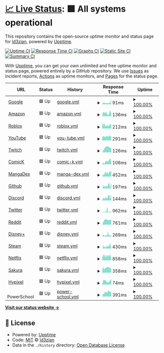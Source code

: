 # [📈 Live Status](https://demo.upptime.js.org): <!--live status--> **🟩 All systems operational**

This repository contains the open-source uptime monitor and status page for [ld3zian](https://demo.upptime.js.org), powered by [Upptime](https://github.com/upptime/upptime).

[![Uptime CI](https://github.com/ld3z/status-checker/workflows/Uptime%20CI/badge.svg)](https://github.com/ld3z/status-checker/actions?query=workflow%3A%22Uptime+CI%22)
[![Response Time CI](https://github.com/ld3z/status-checker/workflows/Response%20Time%20CI/badge.svg)](https://github.com/ld3z/status-checker/actions?query=workflow%3A%22Response+Time+CI%22)
[![Graphs CI](https://github.com/ld3z/status-checker/workflows/Graphs%20CI/badge.svg)](https://github.com/ld3z/status-checker/actions?query=workflow%3A%22Graphs+CI%22)
[![Static Site CI](https://github.com/ld3z/status-checker/workflows/Static%20Site%20CI/badge.svg)](https://github.com/ld3z/status-checker/actions?query=workflow%3A%22Static+Site+CI%22)
[![Summary CI](https://github.com/ld3z/status-checker/workflows/Summary%20CI/badge.svg)](https://github.com/ld3z/status-checker/actions?query=workflow%3A%22Summary+CI%22)

With [Upptime](https://upptime.js.org), you can get your own unlimited and free uptime monitor and status page, powered entirely by a GitHub repository. We use [Issues](https://github.com/ld3z/status-checker/issues) as incident reports, [Actions](https://github.com/ld3z/status-checker/actions) as uptime monitors, and [Pages](https://demo.upptime.js.org) for the status page.

<!--start: status pages-->
<!-- This summary is generated by Upptime (https://github.com/upptime/upptime) -->
<!-- Do not edit this manually, your changes will be overwritten -->
<!-- prettier-ignore -->
| URL | Status | History | Response Time | Uptime |
| --- | ------ | ------- | ------------- | ------ |
| <img alt="" src="https://icons.duckduckgo.com/ip3/www.google.com.ico" height="13"> [Google](https://www.google.com) | 🟩 Up | [google.yml](https://github.com/ld3z/status-checker/commits/HEAD/history/google.yml) | <details><summary><img alt="Response time graph" src="./graphs/google/response-time-week.png" height="20"> 91ms</summary><br><a href="https://ld3z.github.io/status-checker/history/google"><img alt="Response time 91" src="https://img.shields.io/endpoint?url=https%3A%2F%2Fraw.githubusercontent.com%2Fld3z%2Fstatus-checker%2FHEAD%2Fapi%2Fgoogle%2Fresponse-time.json"></a><br><a href="https://ld3z.github.io/status-checker/history/google"><img alt="24-hour response time 67" src="https://img.shields.io/endpoint?url=https%3A%2F%2Fraw.githubusercontent.com%2Fld3z%2Fstatus-checker%2FHEAD%2Fapi%2Fgoogle%2Fresponse-time-day.json"></a><br><a href="https://ld3z.github.io/status-checker/history/google"><img alt="7-day response time 91" src="https://img.shields.io/endpoint?url=https%3A%2F%2Fraw.githubusercontent.com%2Fld3z%2Fstatus-checker%2FHEAD%2Fapi%2Fgoogle%2Fresponse-time-week.json"></a><br><a href="https://ld3z.github.io/status-checker/history/google"><img alt="30-day response time 91" src="https://img.shields.io/endpoint?url=https%3A%2F%2Fraw.githubusercontent.com%2Fld3z%2Fstatus-checker%2FHEAD%2Fapi%2Fgoogle%2Fresponse-time-month.json"></a><br><a href="https://ld3z.github.io/status-checker/history/google"><img alt="1-year response time 91" src="https://img.shields.io/endpoint?url=https%3A%2F%2Fraw.githubusercontent.com%2Fld3z%2Fstatus-checker%2FHEAD%2Fapi%2Fgoogle%2Fresponse-time-year.json"></a></details> | <details><summary><a href="https://ld3z.github.io/status-checker/history/google">100.00%</a></summary><a href="https://ld3z.github.io/status-checker/history/google"><img alt="All-time uptime 100.00%" src="https://img.shields.io/endpoint?url=https%3A%2F%2Fraw.githubusercontent.com%2Fld3z%2Fstatus-checker%2FHEAD%2Fapi%2Fgoogle%2Fuptime.json"></a><br><a href="https://ld3z.github.io/status-checker/history/google"><img alt="24-hour uptime 100.00%" src="https://img.shields.io/endpoint?url=https%3A%2F%2Fraw.githubusercontent.com%2Fld3z%2Fstatus-checker%2FHEAD%2Fapi%2Fgoogle%2Fuptime-day.json"></a><br><a href="https://ld3z.github.io/status-checker/history/google"><img alt="7-day uptime 100.00%" src="https://img.shields.io/endpoint?url=https%3A%2F%2Fraw.githubusercontent.com%2Fld3z%2Fstatus-checker%2FHEAD%2Fapi%2Fgoogle%2Fuptime-week.json"></a><br><a href="https://ld3z.github.io/status-checker/history/google"><img alt="30-day uptime 100.00%" src="https://img.shields.io/endpoint?url=https%3A%2F%2Fraw.githubusercontent.com%2Fld3z%2Fstatus-checker%2FHEAD%2Fapi%2Fgoogle%2Fuptime-month.json"></a><br><a href="https://ld3z.github.io/status-checker/history/google"><img alt="1-year uptime 100.00%" src="https://img.shields.io/endpoint?url=https%3A%2F%2Fraw.githubusercontent.com%2Fld3z%2Fstatus-checker%2FHEAD%2Fapi%2Fgoogle%2Fuptime-year.json"></a></details>
| <img alt="" src="https://icons.duckduckgo.com/ip3/www.amazon.com.ico" height="13"> [Amazon](https://www.amazon.com) | 🟩 Up | [amazon.yml](https://github.com/ld3z/status-checker/commits/HEAD/history/amazon.yml) | <details><summary><img alt="Response time graph" src="./graphs/amazon/response-time-week.png" height="20"> 136ms</summary><br><a href="https://ld3z.github.io/status-checker/history/amazon"><img alt="Response time 136" src="https://img.shields.io/endpoint?url=https%3A%2F%2Fraw.githubusercontent.com%2Fld3z%2Fstatus-checker%2FHEAD%2Fapi%2Famazon%2Fresponse-time.json"></a><br><a href="https://ld3z.github.io/status-checker/history/amazon"><img alt="24-hour response time 147" src="https://img.shields.io/endpoint?url=https%3A%2F%2Fraw.githubusercontent.com%2Fld3z%2Fstatus-checker%2FHEAD%2Fapi%2Famazon%2Fresponse-time-day.json"></a><br><a href="https://ld3z.github.io/status-checker/history/amazon"><img alt="7-day response time 136" src="https://img.shields.io/endpoint?url=https%3A%2F%2Fraw.githubusercontent.com%2Fld3z%2Fstatus-checker%2FHEAD%2Fapi%2Famazon%2Fresponse-time-week.json"></a><br><a href="https://ld3z.github.io/status-checker/history/amazon"><img alt="30-day response time 136" src="https://img.shields.io/endpoint?url=https%3A%2F%2Fraw.githubusercontent.com%2Fld3z%2Fstatus-checker%2FHEAD%2Fapi%2Famazon%2Fresponse-time-month.json"></a><br><a href="https://ld3z.github.io/status-checker/history/amazon"><img alt="1-year response time 136" src="https://img.shields.io/endpoint?url=https%3A%2F%2Fraw.githubusercontent.com%2Fld3z%2Fstatus-checker%2FHEAD%2Fapi%2Famazon%2Fresponse-time-year.json"></a></details> | <details><summary><a href="https://ld3z.github.io/status-checker/history/amazon">100.00%</a></summary><a href="https://ld3z.github.io/status-checker/history/amazon"><img alt="All-time uptime 100.00%" src="https://img.shields.io/endpoint?url=https%3A%2F%2Fraw.githubusercontent.com%2Fld3z%2Fstatus-checker%2FHEAD%2Fapi%2Famazon%2Fuptime.json"></a><br><a href="https://ld3z.github.io/status-checker/history/amazon"><img alt="24-hour uptime 100.00%" src="https://img.shields.io/endpoint?url=https%3A%2F%2Fraw.githubusercontent.com%2Fld3z%2Fstatus-checker%2FHEAD%2Fapi%2Famazon%2Fuptime-day.json"></a><br><a href="https://ld3z.github.io/status-checker/history/amazon"><img alt="7-day uptime 100.00%" src="https://img.shields.io/endpoint?url=https%3A%2F%2Fraw.githubusercontent.com%2Fld3z%2Fstatus-checker%2FHEAD%2Fapi%2Famazon%2Fuptime-week.json"></a><br><a href="https://ld3z.github.io/status-checker/history/amazon"><img alt="30-day uptime 100.00%" src="https://img.shields.io/endpoint?url=https%3A%2F%2Fraw.githubusercontent.com%2Fld3z%2Fstatus-checker%2FHEAD%2Fapi%2Famazon%2Fuptime-month.json"></a><br><a href="https://ld3z.github.io/status-checker/history/amazon"><img alt="1-year uptime 100.00%" src="https://img.shields.io/endpoint?url=https%3A%2F%2Fraw.githubusercontent.com%2Fld3z%2Fstatus-checker%2FHEAD%2Fapi%2Famazon%2Fuptime-year.json"></a></details>
| <img alt="" src="https://icons.duckduckgo.com/ip3/www.roblox.com.ico" height="13"> [Roblox](https://www.roblox.com) | 🟩 Up | [roblox.yml](https://github.com/ld3z/status-checker/commits/HEAD/history/roblox.yml) | <details><summary><img alt="Response time graph" src="./graphs/roblox/response-time-week.png" height="20"> 212ms</summary><br><a href="https://ld3z.github.io/status-checker/history/roblox"><img alt="Response time 212" src="https://img.shields.io/endpoint?url=https%3A%2F%2Fraw.githubusercontent.com%2Fld3z%2Fstatus-checker%2FHEAD%2Fapi%2Froblox%2Fresponse-time.json"></a><br><a href="https://ld3z.github.io/status-checker/history/roblox"><img alt="24-hour response time 142" src="https://img.shields.io/endpoint?url=https%3A%2F%2Fraw.githubusercontent.com%2Fld3z%2Fstatus-checker%2FHEAD%2Fapi%2Froblox%2Fresponse-time-day.json"></a><br><a href="https://ld3z.github.io/status-checker/history/roblox"><img alt="7-day response time 212" src="https://img.shields.io/endpoint?url=https%3A%2F%2Fraw.githubusercontent.com%2Fld3z%2Fstatus-checker%2FHEAD%2Fapi%2Froblox%2Fresponse-time-week.json"></a><br><a href="https://ld3z.github.io/status-checker/history/roblox"><img alt="30-day response time 212" src="https://img.shields.io/endpoint?url=https%3A%2F%2Fraw.githubusercontent.com%2Fld3z%2Fstatus-checker%2FHEAD%2Fapi%2Froblox%2Fresponse-time-month.json"></a><br><a href="https://ld3z.github.io/status-checker/history/roblox"><img alt="1-year response time 212" src="https://img.shields.io/endpoint?url=https%3A%2F%2Fraw.githubusercontent.com%2Fld3z%2Fstatus-checker%2FHEAD%2Fapi%2Froblox%2Fresponse-time-year.json"></a></details> | <details><summary><a href="https://ld3z.github.io/status-checker/history/roblox">100.00%</a></summary><a href="https://ld3z.github.io/status-checker/history/roblox"><img alt="All-time uptime 100.00%" src="https://img.shields.io/endpoint?url=https%3A%2F%2Fraw.githubusercontent.com%2Fld3z%2Fstatus-checker%2FHEAD%2Fapi%2Froblox%2Fuptime.json"></a><br><a href="https://ld3z.github.io/status-checker/history/roblox"><img alt="24-hour uptime 100.00%" src="https://img.shields.io/endpoint?url=https%3A%2F%2Fraw.githubusercontent.com%2Fld3z%2Fstatus-checker%2FHEAD%2Fapi%2Froblox%2Fuptime-day.json"></a><br><a href="https://ld3z.github.io/status-checker/history/roblox"><img alt="7-day uptime 100.00%" src="https://img.shields.io/endpoint?url=https%3A%2F%2Fraw.githubusercontent.com%2Fld3z%2Fstatus-checker%2FHEAD%2Fapi%2Froblox%2Fuptime-week.json"></a><br><a href="https://ld3z.github.io/status-checker/history/roblox"><img alt="30-day uptime 100.00%" src="https://img.shields.io/endpoint?url=https%3A%2F%2Fraw.githubusercontent.com%2Fld3z%2Fstatus-checker%2FHEAD%2Fapi%2Froblox%2Fuptime-month.json"></a><br><a href="https://ld3z.github.io/status-checker/history/roblox"><img alt="1-year uptime 100.00%" src="https://img.shields.io/endpoint?url=https%3A%2F%2Fraw.githubusercontent.com%2Fld3z%2Fstatus-checker%2FHEAD%2Fapi%2Froblox%2Fuptime-year.json"></a></details>
| <img alt="" src="https://icons.duckduckgo.com/ip3/www.youtube.com.ico" height="13"> [YouTube](https://www.youtube.com) | 🟩 Up | [you-tube.yml](https://github.com/ld3z/status-checker/commits/HEAD/history/you-tube.yml) | <details><summary><img alt="Response time graph" src="./graphs/you-tube/response-time-week.png" height="20"> 291ms</summary><br><a href="https://ld3z.github.io/status-checker/history/you-tube"><img alt="Response time 291" src="https://img.shields.io/endpoint?url=https%3A%2F%2Fraw.githubusercontent.com%2Fld3z%2Fstatus-checker%2FHEAD%2Fapi%2Fyou-tube%2Fresponse-time.json"></a><br><a href="https://ld3z.github.io/status-checker/history/you-tube"><img alt="24-hour response time 276" src="https://img.shields.io/endpoint?url=https%3A%2F%2Fraw.githubusercontent.com%2Fld3z%2Fstatus-checker%2FHEAD%2Fapi%2Fyou-tube%2Fresponse-time-day.json"></a><br><a href="https://ld3z.github.io/status-checker/history/you-tube"><img alt="7-day response time 291" src="https://img.shields.io/endpoint?url=https%3A%2F%2Fraw.githubusercontent.com%2Fld3z%2Fstatus-checker%2FHEAD%2Fapi%2Fyou-tube%2Fresponse-time-week.json"></a><br><a href="https://ld3z.github.io/status-checker/history/you-tube"><img alt="30-day response time 291" src="https://img.shields.io/endpoint?url=https%3A%2F%2Fraw.githubusercontent.com%2Fld3z%2Fstatus-checker%2FHEAD%2Fapi%2Fyou-tube%2Fresponse-time-month.json"></a><br><a href="https://ld3z.github.io/status-checker/history/you-tube"><img alt="1-year response time 291" src="https://img.shields.io/endpoint?url=https%3A%2F%2Fraw.githubusercontent.com%2Fld3z%2Fstatus-checker%2FHEAD%2Fapi%2Fyou-tube%2Fresponse-time-year.json"></a></details> | <details><summary><a href="https://ld3z.github.io/status-checker/history/you-tube">100.00%</a></summary><a href="https://ld3z.github.io/status-checker/history/you-tube"><img alt="All-time uptime 100.00%" src="https://img.shields.io/endpoint?url=https%3A%2F%2Fraw.githubusercontent.com%2Fld3z%2Fstatus-checker%2FHEAD%2Fapi%2Fyou-tube%2Fuptime.json"></a><br><a href="https://ld3z.github.io/status-checker/history/you-tube"><img alt="24-hour uptime 100.00%" src="https://img.shields.io/endpoint?url=https%3A%2F%2Fraw.githubusercontent.com%2Fld3z%2Fstatus-checker%2FHEAD%2Fapi%2Fyou-tube%2Fuptime-day.json"></a><br><a href="https://ld3z.github.io/status-checker/history/you-tube"><img alt="7-day uptime 100.00%" src="https://img.shields.io/endpoint?url=https%3A%2F%2Fraw.githubusercontent.com%2Fld3z%2Fstatus-checker%2FHEAD%2Fapi%2Fyou-tube%2Fuptime-week.json"></a><br><a href="https://ld3z.github.io/status-checker/history/you-tube"><img alt="30-day uptime 100.00%" src="https://img.shields.io/endpoint?url=https%3A%2F%2Fraw.githubusercontent.com%2Fld3z%2Fstatus-checker%2FHEAD%2Fapi%2Fyou-tube%2Fuptime-month.json"></a><br><a href="https://ld3z.github.io/status-checker/history/you-tube"><img alt="1-year uptime 100.00%" src="https://img.shields.io/endpoint?url=https%3A%2F%2Fraw.githubusercontent.com%2Fld3z%2Fstatus-checker%2FHEAD%2Fapi%2Fyou-tube%2Fuptime-year.json"></a></details>
| <img alt="" src="https://icons.duckduckgo.com/ip3/www.twitch.tv.ico" height="13"> [Twitch](https://www.twitch.tv) | 🟩 Up | [twitch.yml](https://github.com/ld3z/status-checker/commits/HEAD/history/twitch.yml) | <details><summary><img alt="Response time graph" src="./graphs/twitch/response-time-week.png" height="20"> 126ms</summary><br><a href="https://ld3z.github.io/status-checker/history/twitch"><img alt="Response time 126" src="https://img.shields.io/endpoint?url=https%3A%2F%2Fraw.githubusercontent.com%2Fld3z%2Fstatus-checker%2FHEAD%2Fapi%2Ftwitch%2Fresponse-time.json"></a><br><a href="https://ld3z.github.io/status-checker/history/twitch"><img alt="24-hour response time 105" src="https://img.shields.io/endpoint?url=https%3A%2F%2Fraw.githubusercontent.com%2Fld3z%2Fstatus-checker%2FHEAD%2Fapi%2Ftwitch%2Fresponse-time-day.json"></a><br><a href="https://ld3z.github.io/status-checker/history/twitch"><img alt="7-day response time 126" src="https://img.shields.io/endpoint?url=https%3A%2F%2Fraw.githubusercontent.com%2Fld3z%2Fstatus-checker%2FHEAD%2Fapi%2Ftwitch%2Fresponse-time-week.json"></a><br><a href="https://ld3z.github.io/status-checker/history/twitch"><img alt="30-day response time 126" src="https://img.shields.io/endpoint?url=https%3A%2F%2Fraw.githubusercontent.com%2Fld3z%2Fstatus-checker%2FHEAD%2Fapi%2Ftwitch%2Fresponse-time-month.json"></a><br><a href="https://ld3z.github.io/status-checker/history/twitch"><img alt="1-year response time 126" src="https://img.shields.io/endpoint?url=https%3A%2F%2Fraw.githubusercontent.com%2Fld3z%2Fstatus-checker%2FHEAD%2Fapi%2Ftwitch%2Fresponse-time-year.json"></a></details> | <details><summary><a href="https://ld3z.github.io/status-checker/history/twitch">100.00%</a></summary><a href="https://ld3z.github.io/status-checker/history/twitch"><img alt="All-time uptime 100.00%" src="https://img.shields.io/endpoint?url=https%3A%2F%2Fraw.githubusercontent.com%2Fld3z%2Fstatus-checker%2FHEAD%2Fapi%2Ftwitch%2Fuptime.json"></a><br><a href="https://ld3z.github.io/status-checker/history/twitch"><img alt="24-hour uptime 100.00%" src="https://img.shields.io/endpoint?url=https%3A%2F%2Fraw.githubusercontent.com%2Fld3z%2Fstatus-checker%2FHEAD%2Fapi%2Ftwitch%2Fuptime-day.json"></a><br><a href="https://ld3z.github.io/status-checker/history/twitch"><img alt="7-day uptime 100.00%" src="https://img.shields.io/endpoint?url=https%3A%2F%2Fraw.githubusercontent.com%2Fld3z%2Fstatus-checker%2FHEAD%2Fapi%2Ftwitch%2Fuptime-week.json"></a><br><a href="https://ld3z.github.io/status-checker/history/twitch"><img alt="30-day uptime 100.00%" src="https://img.shields.io/endpoint?url=https%3A%2F%2Fraw.githubusercontent.com%2Fld3z%2Fstatus-checker%2FHEAD%2Fapi%2Ftwitch%2Fuptime-month.json"></a><br><a href="https://ld3z.github.io/status-checker/history/twitch"><img alt="1-year uptime 100.00%" src="https://img.shields.io/endpoint?url=https%3A%2F%2Fraw.githubusercontent.com%2Fld3z%2Fstatus-checker%2FHEAD%2Fapi%2Ftwitch%2Fuptime-year.json"></a></details>
| <img alt="" src="https://icons.duckduckgo.com/ip3/comick.fun.ico" height="13"> [ComicK](https://comick.fun) | 🟩 Up | [comic-k.yml](https://github.com/ld3z/status-checker/commits/HEAD/history/comic-k.yml) | <details><summary><img alt="Response time graph" src="./graphs/comic-k/response-time-week.png" height="20"> 106ms</summary><br><a href="https://ld3z.github.io/status-checker/history/comic-k"><img alt="Response time 106" src="https://img.shields.io/endpoint?url=https%3A%2F%2Fraw.githubusercontent.com%2Fld3z%2Fstatus-checker%2FHEAD%2Fapi%2Fcomic-k%2Fresponse-time.json"></a><br><a href="https://ld3z.github.io/status-checker/history/comic-k"><img alt="24-hour response time 63" src="https://img.shields.io/endpoint?url=https%3A%2F%2Fraw.githubusercontent.com%2Fld3z%2Fstatus-checker%2FHEAD%2Fapi%2Fcomic-k%2Fresponse-time-day.json"></a><br><a href="https://ld3z.github.io/status-checker/history/comic-k"><img alt="7-day response time 106" src="https://img.shields.io/endpoint?url=https%3A%2F%2Fraw.githubusercontent.com%2Fld3z%2Fstatus-checker%2FHEAD%2Fapi%2Fcomic-k%2Fresponse-time-week.json"></a><br><a href="https://ld3z.github.io/status-checker/history/comic-k"><img alt="30-day response time 106" src="https://img.shields.io/endpoint?url=https%3A%2F%2Fraw.githubusercontent.com%2Fld3z%2Fstatus-checker%2FHEAD%2Fapi%2Fcomic-k%2Fresponse-time-month.json"></a><br><a href="https://ld3z.github.io/status-checker/history/comic-k"><img alt="1-year response time 106" src="https://img.shields.io/endpoint?url=https%3A%2F%2Fraw.githubusercontent.com%2Fld3z%2Fstatus-checker%2FHEAD%2Fapi%2Fcomic-k%2Fresponse-time-year.json"></a></details> | <details><summary><a href="https://ld3z.github.io/status-checker/history/comic-k">100.00%</a></summary><a href="https://ld3z.github.io/status-checker/history/comic-k"><img alt="All-time uptime 100.00%" src="https://img.shields.io/endpoint?url=https%3A%2F%2Fraw.githubusercontent.com%2Fld3z%2Fstatus-checker%2FHEAD%2Fapi%2Fcomic-k%2Fuptime.json"></a><br><a href="https://ld3z.github.io/status-checker/history/comic-k"><img alt="24-hour uptime 100.00%" src="https://img.shields.io/endpoint?url=https%3A%2F%2Fraw.githubusercontent.com%2Fld3z%2Fstatus-checker%2FHEAD%2Fapi%2Fcomic-k%2Fuptime-day.json"></a><br><a href="https://ld3z.github.io/status-checker/history/comic-k"><img alt="7-day uptime 100.00%" src="https://img.shields.io/endpoint?url=https%3A%2F%2Fraw.githubusercontent.com%2Fld3z%2Fstatus-checker%2FHEAD%2Fapi%2Fcomic-k%2Fuptime-week.json"></a><br><a href="https://ld3z.github.io/status-checker/history/comic-k"><img alt="30-day uptime 100.00%" src="https://img.shields.io/endpoint?url=https%3A%2F%2Fraw.githubusercontent.com%2Fld3z%2Fstatus-checker%2FHEAD%2Fapi%2Fcomic-k%2Fuptime-month.json"></a><br><a href="https://ld3z.github.io/status-checker/history/comic-k"><img alt="1-year uptime 100.00%" src="https://img.shields.io/endpoint?url=https%3A%2F%2Fraw.githubusercontent.com%2Fld3z%2Fstatus-checker%2FHEAD%2Fapi%2Fcomic-k%2Fuptime-year.json"></a></details>
| <img alt="" src="https://icons.duckduckgo.com/ip3/www.mangadex.org.ico" height="13"> [MangaDex](https://www.mangadex.org) | 🟩 Up | [manga-dex.yml](https://github.com/ld3z/status-checker/commits/HEAD/history/manga-dex.yml) | <details><summary><img alt="Response time graph" src="./graphs/manga-dex/response-time-week.png" height="20"> 452ms</summary><br><a href="https://ld3z.github.io/status-checker/history/manga-dex"><img alt="Response time 452" src="https://img.shields.io/endpoint?url=https%3A%2F%2Fraw.githubusercontent.com%2Fld3z%2Fstatus-checker%2FHEAD%2Fapi%2Fmanga-dex%2Fresponse-time.json"></a><br><a href="https://ld3z.github.io/status-checker/history/manga-dex"><img alt="24-hour response time 468" src="https://img.shields.io/endpoint?url=https%3A%2F%2Fraw.githubusercontent.com%2Fld3z%2Fstatus-checker%2FHEAD%2Fapi%2Fmanga-dex%2Fresponse-time-day.json"></a><br><a href="https://ld3z.github.io/status-checker/history/manga-dex"><img alt="7-day response time 452" src="https://img.shields.io/endpoint?url=https%3A%2F%2Fraw.githubusercontent.com%2Fld3z%2Fstatus-checker%2FHEAD%2Fapi%2Fmanga-dex%2Fresponse-time-week.json"></a><br><a href="https://ld3z.github.io/status-checker/history/manga-dex"><img alt="30-day response time 452" src="https://img.shields.io/endpoint?url=https%3A%2F%2Fraw.githubusercontent.com%2Fld3z%2Fstatus-checker%2FHEAD%2Fapi%2Fmanga-dex%2Fresponse-time-month.json"></a><br><a href="https://ld3z.github.io/status-checker/history/manga-dex"><img alt="1-year response time 452" src="https://img.shields.io/endpoint?url=https%3A%2F%2Fraw.githubusercontent.com%2Fld3z%2Fstatus-checker%2FHEAD%2Fapi%2Fmanga-dex%2Fresponse-time-year.json"></a></details> | <details><summary><a href="https://ld3z.github.io/status-checker/history/manga-dex">100.00%</a></summary><a href="https://ld3z.github.io/status-checker/history/manga-dex"><img alt="All-time uptime 100.00%" src="https://img.shields.io/endpoint?url=https%3A%2F%2Fraw.githubusercontent.com%2Fld3z%2Fstatus-checker%2FHEAD%2Fapi%2Fmanga-dex%2Fuptime.json"></a><br><a href="https://ld3z.github.io/status-checker/history/manga-dex"><img alt="24-hour uptime 100.00%" src="https://img.shields.io/endpoint?url=https%3A%2F%2Fraw.githubusercontent.com%2Fld3z%2Fstatus-checker%2FHEAD%2Fapi%2Fmanga-dex%2Fuptime-day.json"></a><br><a href="https://ld3z.github.io/status-checker/history/manga-dex"><img alt="7-day uptime 100.00%" src="https://img.shields.io/endpoint?url=https%3A%2F%2Fraw.githubusercontent.com%2Fld3z%2Fstatus-checker%2FHEAD%2Fapi%2Fmanga-dex%2Fuptime-week.json"></a><br><a href="https://ld3z.github.io/status-checker/history/manga-dex"><img alt="30-day uptime 100.00%" src="https://img.shields.io/endpoint?url=https%3A%2F%2Fraw.githubusercontent.com%2Fld3z%2Fstatus-checker%2FHEAD%2Fapi%2Fmanga-dex%2Fuptime-month.json"></a><br><a href="https://ld3z.github.io/status-checker/history/manga-dex"><img alt="1-year uptime 100.00%" src="https://img.shields.io/endpoint?url=https%3A%2F%2Fraw.githubusercontent.com%2Fld3z%2Fstatus-checker%2FHEAD%2Fapi%2Fmanga-dex%2Fuptime-year.json"></a></details>
| <img alt="" src="https://icons.duckduckgo.com/ip3/www.github.com.ico" height="13"> [Github](https://www.github.com) | 🟩 Up | [github.yml](https://github.com/ld3z/status-checker/commits/HEAD/history/github.yml) | <details><summary><img alt="Response time graph" src="./graphs/github/response-time-week.png" height="20"> 197ms</summary><br><a href="https://ld3z.github.io/status-checker/history/github"><img alt="Response time 197" src="https://img.shields.io/endpoint?url=https%3A%2F%2Fraw.githubusercontent.com%2Fld3z%2Fstatus-checker%2FHEAD%2Fapi%2Fgithub%2Fresponse-time.json"></a><br><a href="https://ld3z.github.io/status-checker/history/github"><img alt="24-hour response time 101" src="https://img.shields.io/endpoint?url=https%3A%2F%2Fraw.githubusercontent.com%2Fld3z%2Fstatus-checker%2FHEAD%2Fapi%2Fgithub%2Fresponse-time-day.json"></a><br><a href="https://ld3z.github.io/status-checker/history/github"><img alt="7-day response time 197" src="https://img.shields.io/endpoint?url=https%3A%2F%2Fraw.githubusercontent.com%2Fld3z%2Fstatus-checker%2FHEAD%2Fapi%2Fgithub%2Fresponse-time-week.json"></a><br><a href="https://ld3z.github.io/status-checker/history/github"><img alt="30-day response time 197" src="https://img.shields.io/endpoint?url=https%3A%2F%2Fraw.githubusercontent.com%2Fld3z%2Fstatus-checker%2FHEAD%2Fapi%2Fgithub%2Fresponse-time-month.json"></a><br><a href="https://ld3z.github.io/status-checker/history/github"><img alt="1-year response time 197" src="https://img.shields.io/endpoint?url=https%3A%2F%2Fraw.githubusercontent.com%2Fld3z%2Fstatus-checker%2FHEAD%2Fapi%2Fgithub%2Fresponse-time-year.json"></a></details> | <details><summary><a href="https://ld3z.github.io/status-checker/history/github">100.00%</a></summary><a href="https://ld3z.github.io/status-checker/history/github"><img alt="All-time uptime 100.00%" src="https://img.shields.io/endpoint?url=https%3A%2F%2Fraw.githubusercontent.com%2Fld3z%2Fstatus-checker%2FHEAD%2Fapi%2Fgithub%2Fuptime.json"></a><br><a href="https://ld3z.github.io/status-checker/history/github"><img alt="24-hour uptime 100.00%" src="https://img.shields.io/endpoint?url=https%3A%2F%2Fraw.githubusercontent.com%2Fld3z%2Fstatus-checker%2FHEAD%2Fapi%2Fgithub%2Fuptime-day.json"></a><br><a href="https://ld3z.github.io/status-checker/history/github"><img alt="7-day uptime 100.00%" src="https://img.shields.io/endpoint?url=https%3A%2F%2Fraw.githubusercontent.com%2Fld3z%2Fstatus-checker%2FHEAD%2Fapi%2Fgithub%2Fuptime-week.json"></a><br><a href="https://ld3z.github.io/status-checker/history/github"><img alt="30-day uptime 100.00%" src="https://img.shields.io/endpoint?url=https%3A%2F%2Fraw.githubusercontent.com%2Fld3z%2Fstatus-checker%2FHEAD%2Fapi%2Fgithub%2Fuptime-month.json"></a><br><a href="https://ld3z.github.io/status-checker/history/github"><img alt="1-year uptime 100.00%" src="https://img.shields.io/endpoint?url=https%3A%2F%2Fraw.githubusercontent.com%2Fld3z%2Fstatus-checker%2FHEAD%2Fapi%2Fgithub%2Fuptime-year.json"></a></details>
| <img alt="" src="https://icons.duckduckgo.com/ip3/www.discord.com.ico" height="13"> [Discord](https://www.discord.com) | 🟩 Up | [discord.yml](https://github.com/ld3z/status-checker/commits/HEAD/history/discord.yml) | <details><summary><img alt="Response time graph" src="./graphs/discord/response-time-week.png" height="20"> 144ms</summary><br><a href="https://ld3z.github.io/status-checker/history/discord"><img alt="Response time 144" src="https://img.shields.io/endpoint?url=https%3A%2F%2Fraw.githubusercontent.com%2Fld3z%2Fstatus-checker%2FHEAD%2Fapi%2Fdiscord%2Fresponse-time.json"></a><br><a href="https://ld3z.github.io/status-checker/history/discord"><img alt="24-hour response time 160" src="https://img.shields.io/endpoint?url=https%3A%2F%2Fraw.githubusercontent.com%2Fld3z%2Fstatus-checker%2FHEAD%2Fapi%2Fdiscord%2Fresponse-time-day.json"></a><br><a href="https://ld3z.github.io/status-checker/history/discord"><img alt="7-day response time 144" src="https://img.shields.io/endpoint?url=https%3A%2F%2Fraw.githubusercontent.com%2Fld3z%2Fstatus-checker%2FHEAD%2Fapi%2Fdiscord%2Fresponse-time-week.json"></a><br><a href="https://ld3z.github.io/status-checker/history/discord"><img alt="30-day response time 144" src="https://img.shields.io/endpoint?url=https%3A%2F%2Fraw.githubusercontent.com%2Fld3z%2Fstatus-checker%2FHEAD%2Fapi%2Fdiscord%2Fresponse-time-month.json"></a><br><a href="https://ld3z.github.io/status-checker/history/discord"><img alt="1-year response time 144" src="https://img.shields.io/endpoint?url=https%3A%2F%2Fraw.githubusercontent.com%2Fld3z%2Fstatus-checker%2FHEAD%2Fapi%2Fdiscord%2Fresponse-time-year.json"></a></details> | <details><summary><a href="https://ld3z.github.io/status-checker/history/discord">100.00%</a></summary><a href="https://ld3z.github.io/status-checker/history/discord"><img alt="All-time uptime 100.00%" src="https://img.shields.io/endpoint?url=https%3A%2F%2Fraw.githubusercontent.com%2Fld3z%2Fstatus-checker%2FHEAD%2Fapi%2Fdiscord%2Fuptime.json"></a><br><a href="https://ld3z.github.io/status-checker/history/discord"><img alt="24-hour uptime 100.00%" src="https://img.shields.io/endpoint?url=https%3A%2F%2Fraw.githubusercontent.com%2Fld3z%2Fstatus-checker%2FHEAD%2Fapi%2Fdiscord%2Fuptime-day.json"></a><br><a href="https://ld3z.github.io/status-checker/history/discord"><img alt="7-day uptime 100.00%" src="https://img.shields.io/endpoint?url=https%3A%2F%2Fraw.githubusercontent.com%2Fld3z%2Fstatus-checker%2FHEAD%2Fapi%2Fdiscord%2Fuptime-week.json"></a><br><a href="https://ld3z.github.io/status-checker/history/discord"><img alt="30-day uptime 100.00%" src="https://img.shields.io/endpoint?url=https%3A%2F%2Fraw.githubusercontent.com%2Fld3z%2Fstatus-checker%2FHEAD%2Fapi%2Fdiscord%2Fuptime-month.json"></a><br><a href="https://ld3z.github.io/status-checker/history/discord"><img alt="1-year uptime 100.00%" src="https://img.shields.io/endpoint?url=https%3A%2F%2Fraw.githubusercontent.com%2Fld3z%2Fstatus-checker%2FHEAD%2Fapi%2Fdiscord%2Fuptime-year.json"></a></details>
| <img alt="" src="https://icons.duckduckgo.com/ip3/www.twitter.com.ico" height="13"> [Twitter](https://www.twitter.com) | 🟩 Up | [twitter.yml](https://github.com/ld3z/status-checker/commits/HEAD/history/twitter.yml) | <details><summary><img alt="Response time graph" src="./graphs/twitter/response-time-week.png" height="20"> 962ms</summary><br><a href="https://ld3z.github.io/status-checker/history/twitter"><img alt="Response time 962" src="https://img.shields.io/endpoint?url=https%3A%2F%2Fraw.githubusercontent.com%2Fld3z%2Fstatus-checker%2FHEAD%2Fapi%2Ftwitter%2Fresponse-time.json"></a><br><a href="https://ld3z.github.io/status-checker/history/twitter"><img alt="24-hour response time 830" src="https://img.shields.io/endpoint?url=https%3A%2F%2Fraw.githubusercontent.com%2Fld3z%2Fstatus-checker%2FHEAD%2Fapi%2Ftwitter%2Fresponse-time-day.json"></a><br><a href="https://ld3z.github.io/status-checker/history/twitter"><img alt="7-day response time 962" src="https://img.shields.io/endpoint?url=https%3A%2F%2Fraw.githubusercontent.com%2Fld3z%2Fstatus-checker%2FHEAD%2Fapi%2Ftwitter%2Fresponse-time-week.json"></a><br><a href="https://ld3z.github.io/status-checker/history/twitter"><img alt="30-day response time 962" src="https://img.shields.io/endpoint?url=https%3A%2F%2Fraw.githubusercontent.com%2Fld3z%2Fstatus-checker%2FHEAD%2Fapi%2Ftwitter%2Fresponse-time-month.json"></a><br><a href="https://ld3z.github.io/status-checker/history/twitter"><img alt="1-year response time 962" src="https://img.shields.io/endpoint?url=https%3A%2F%2Fraw.githubusercontent.com%2Fld3z%2Fstatus-checker%2FHEAD%2Fapi%2Ftwitter%2Fresponse-time-year.json"></a></details> | <details><summary><a href="https://ld3z.github.io/status-checker/history/twitter">100.00%</a></summary><a href="https://ld3z.github.io/status-checker/history/twitter"><img alt="All-time uptime 100.00%" src="https://img.shields.io/endpoint?url=https%3A%2F%2Fraw.githubusercontent.com%2Fld3z%2Fstatus-checker%2FHEAD%2Fapi%2Ftwitter%2Fuptime.json"></a><br><a href="https://ld3z.github.io/status-checker/history/twitter"><img alt="24-hour uptime 100.00%" src="https://img.shields.io/endpoint?url=https%3A%2F%2Fraw.githubusercontent.com%2Fld3z%2Fstatus-checker%2FHEAD%2Fapi%2Ftwitter%2Fuptime-day.json"></a><br><a href="https://ld3z.github.io/status-checker/history/twitter"><img alt="7-day uptime 100.00%" src="https://img.shields.io/endpoint?url=https%3A%2F%2Fraw.githubusercontent.com%2Fld3z%2Fstatus-checker%2FHEAD%2Fapi%2Ftwitter%2Fuptime-week.json"></a><br><a href="https://ld3z.github.io/status-checker/history/twitter"><img alt="30-day uptime 100.00%" src="https://img.shields.io/endpoint?url=https%3A%2F%2Fraw.githubusercontent.com%2Fld3z%2Fstatus-checker%2FHEAD%2Fapi%2Ftwitter%2Fuptime-month.json"></a><br><a href="https://ld3z.github.io/status-checker/history/twitter"><img alt="1-year uptime 100.00%" src="https://img.shields.io/endpoint?url=https%3A%2F%2Fraw.githubusercontent.com%2Fld3z%2Fstatus-checker%2FHEAD%2Fapi%2Ftwitter%2Fuptime-year.json"></a></details>
| <img alt="" src="https://icons.duckduckgo.com/ip3/www.reddit.com.ico" height="13"> [Reddit](https://www.reddit.com) | 🟩 Up | [reddit.yml](https://github.com/ld3z/status-checker/commits/HEAD/history/reddit.yml) | <details><summary><img alt="Response time graph" src="./graphs/reddit/response-time-week.png" height="20"> 761ms</summary><br><a href="https://ld3z.github.io/status-checker/history/reddit"><img alt="Response time 761" src="https://img.shields.io/endpoint?url=https%3A%2F%2Fraw.githubusercontent.com%2Fld3z%2Fstatus-checker%2FHEAD%2Fapi%2Freddit%2Fresponse-time.json"></a><br><a href="https://ld3z.github.io/status-checker/history/reddit"><img alt="24-hour response time 488" src="https://img.shields.io/endpoint?url=https%3A%2F%2Fraw.githubusercontent.com%2Fld3z%2Fstatus-checker%2FHEAD%2Fapi%2Freddit%2Fresponse-time-day.json"></a><br><a href="https://ld3z.github.io/status-checker/history/reddit"><img alt="7-day response time 761" src="https://img.shields.io/endpoint?url=https%3A%2F%2Fraw.githubusercontent.com%2Fld3z%2Fstatus-checker%2FHEAD%2Fapi%2Freddit%2Fresponse-time-week.json"></a><br><a href="https://ld3z.github.io/status-checker/history/reddit"><img alt="30-day response time 761" src="https://img.shields.io/endpoint?url=https%3A%2F%2Fraw.githubusercontent.com%2Fld3z%2Fstatus-checker%2FHEAD%2Fapi%2Freddit%2Fresponse-time-month.json"></a><br><a href="https://ld3z.github.io/status-checker/history/reddit"><img alt="1-year response time 761" src="https://img.shields.io/endpoint?url=https%3A%2F%2Fraw.githubusercontent.com%2Fld3z%2Fstatus-checker%2FHEAD%2Fapi%2Freddit%2Fresponse-time-year.json"></a></details> | <details><summary><a href="https://ld3z.github.io/status-checker/history/reddit">100.00%</a></summary><a href="https://ld3z.github.io/status-checker/history/reddit"><img alt="All-time uptime 100.00%" src="https://img.shields.io/endpoint?url=https%3A%2F%2Fraw.githubusercontent.com%2Fld3z%2Fstatus-checker%2FHEAD%2Fapi%2Freddit%2Fuptime.json"></a><br><a href="https://ld3z.github.io/status-checker/history/reddit"><img alt="24-hour uptime 100.00%" src="https://img.shields.io/endpoint?url=https%3A%2F%2Fraw.githubusercontent.com%2Fld3z%2Fstatus-checker%2FHEAD%2Fapi%2Freddit%2Fuptime-day.json"></a><br><a href="https://ld3z.github.io/status-checker/history/reddit"><img alt="7-day uptime 100.00%" src="https://img.shields.io/endpoint?url=https%3A%2F%2Fraw.githubusercontent.com%2Fld3z%2Fstatus-checker%2FHEAD%2Fapi%2Freddit%2Fuptime-week.json"></a><br><a href="https://ld3z.github.io/status-checker/history/reddit"><img alt="30-day uptime 100.00%" src="https://img.shields.io/endpoint?url=https%3A%2F%2Fraw.githubusercontent.com%2Fld3z%2Fstatus-checker%2FHEAD%2Fapi%2Freddit%2Fuptime-month.json"></a><br><a href="https://ld3z.github.io/status-checker/history/reddit"><img alt="1-year uptime 100.00%" src="https://img.shields.io/endpoint?url=https%3A%2F%2Fraw.githubusercontent.com%2Fld3z%2Fstatus-checker%2FHEAD%2Fapi%2Freddit%2Fuptime-year.json"></a></details>
| <img alt="" src="https://icons.duckduckgo.com/ip3/www.disneyplus.com.ico" height="13"> [Disney+](https://www.disneyplus.com) | 🟩 Up | [disney.yml](https://github.com/ld3z/status-checker/commits/HEAD/history/disney.yml) | <details><summary><img alt="Response time graph" src="./graphs/disney/response-time-week.png" height="20"> 269ms</summary><br><a href="https://ld3z.github.io/status-checker/history/disney"><img alt="Response time 269" src="https://img.shields.io/endpoint?url=https%3A%2F%2Fraw.githubusercontent.com%2Fld3z%2Fstatus-checker%2FHEAD%2Fapi%2Fdisney%2Fresponse-time.json"></a><br><a href="https://ld3z.github.io/status-checker/history/disney"><img alt="24-hour response time 231" src="https://img.shields.io/endpoint?url=https%3A%2F%2Fraw.githubusercontent.com%2Fld3z%2Fstatus-checker%2FHEAD%2Fapi%2Fdisney%2Fresponse-time-day.json"></a><br><a href="https://ld3z.github.io/status-checker/history/disney"><img alt="7-day response time 269" src="https://img.shields.io/endpoint?url=https%3A%2F%2Fraw.githubusercontent.com%2Fld3z%2Fstatus-checker%2FHEAD%2Fapi%2Fdisney%2Fresponse-time-week.json"></a><br><a href="https://ld3z.github.io/status-checker/history/disney"><img alt="30-day response time 269" src="https://img.shields.io/endpoint?url=https%3A%2F%2Fraw.githubusercontent.com%2Fld3z%2Fstatus-checker%2FHEAD%2Fapi%2Fdisney%2Fresponse-time-month.json"></a><br><a href="https://ld3z.github.io/status-checker/history/disney"><img alt="1-year response time 269" src="https://img.shields.io/endpoint?url=https%3A%2F%2Fraw.githubusercontent.com%2Fld3z%2Fstatus-checker%2FHEAD%2Fapi%2Fdisney%2Fresponse-time-year.json"></a></details> | <details><summary><a href="https://ld3z.github.io/status-checker/history/disney">100.00%</a></summary><a href="https://ld3z.github.io/status-checker/history/disney"><img alt="All-time uptime 100.00%" src="https://img.shields.io/endpoint?url=https%3A%2F%2Fraw.githubusercontent.com%2Fld3z%2Fstatus-checker%2FHEAD%2Fapi%2Fdisney%2Fuptime.json"></a><br><a href="https://ld3z.github.io/status-checker/history/disney"><img alt="24-hour uptime 100.00%" src="https://img.shields.io/endpoint?url=https%3A%2F%2Fraw.githubusercontent.com%2Fld3z%2Fstatus-checker%2FHEAD%2Fapi%2Fdisney%2Fuptime-day.json"></a><br><a href="https://ld3z.github.io/status-checker/history/disney"><img alt="7-day uptime 100.00%" src="https://img.shields.io/endpoint?url=https%3A%2F%2Fraw.githubusercontent.com%2Fld3z%2Fstatus-checker%2FHEAD%2Fapi%2Fdisney%2Fuptime-week.json"></a><br><a href="https://ld3z.github.io/status-checker/history/disney"><img alt="30-day uptime 100.00%" src="https://img.shields.io/endpoint?url=https%3A%2F%2Fraw.githubusercontent.com%2Fld3z%2Fstatus-checker%2FHEAD%2Fapi%2Fdisney%2Fuptime-month.json"></a><br><a href="https://ld3z.github.io/status-checker/history/disney"><img alt="1-year uptime 100.00%" src="https://img.shields.io/endpoint?url=https%3A%2F%2Fraw.githubusercontent.com%2Fld3z%2Fstatus-checker%2FHEAD%2Fapi%2Fdisney%2Fuptime-year.json"></a></details>
| <img alt="" src="https://icons.duckduckgo.com/ip3/store.steampowered.com.ico" height="13"> [Steam](https://store.steampowered.com) | 🟩 Up | [steam.yml](https://github.com/ld3z/status-checker/commits/HEAD/history/steam.yml) | <details><summary><img alt="Response time graph" src="./graphs/steam/response-time-week.png" height="20"> 430ms</summary><br><a href="https://ld3z.github.io/status-checker/history/steam"><img alt="Response time 430" src="https://img.shields.io/endpoint?url=https%3A%2F%2Fraw.githubusercontent.com%2Fld3z%2Fstatus-checker%2FHEAD%2Fapi%2Fsteam%2Fresponse-time.json"></a><br><a href="https://ld3z.github.io/status-checker/history/steam"><img alt="24-hour response time 488" src="https://img.shields.io/endpoint?url=https%3A%2F%2Fraw.githubusercontent.com%2Fld3z%2Fstatus-checker%2FHEAD%2Fapi%2Fsteam%2Fresponse-time-day.json"></a><br><a href="https://ld3z.github.io/status-checker/history/steam"><img alt="7-day response time 430" src="https://img.shields.io/endpoint?url=https%3A%2F%2Fraw.githubusercontent.com%2Fld3z%2Fstatus-checker%2FHEAD%2Fapi%2Fsteam%2Fresponse-time-week.json"></a><br><a href="https://ld3z.github.io/status-checker/history/steam"><img alt="30-day response time 430" src="https://img.shields.io/endpoint?url=https%3A%2F%2Fraw.githubusercontent.com%2Fld3z%2Fstatus-checker%2FHEAD%2Fapi%2Fsteam%2Fresponse-time-month.json"></a><br><a href="https://ld3z.github.io/status-checker/history/steam"><img alt="1-year response time 430" src="https://img.shields.io/endpoint?url=https%3A%2F%2Fraw.githubusercontent.com%2Fld3z%2Fstatus-checker%2FHEAD%2Fapi%2Fsteam%2Fresponse-time-year.json"></a></details> | <details><summary><a href="https://ld3z.github.io/status-checker/history/steam">100.00%</a></summary><a href="https://ld3z.github.io/status-checker/history/steam"><img alt="All-time uptime 100.00%" src="https://img.shields.io/endpoint?url=https%3A%2F%2Fraw.githubusercontent.com%2Fld3z%2Fstatus-checker%2FHEAD%2Fapi%2Fsteam%2Fuptime.json"></a><br><a href="https://ld3z.github.io/status-checker/history/steam"><img alt="24-hour uptime 100.00%" src="https://img.shields.io/endpoint?url=https%3A%2F%2Fraw.githubusercontent.com%2Fld3z%2Fstatus-checker%2FHEAD%2Fapi%2Fsteam%2Fuptime-day.json"></a><br><a href="https://ld3z.github.io/status-checker/history/steam"><img alt="7-day uptime 100.00%" src="https://img.shields.io/endpoint?url=https%3A%2F%2Fraw.githubusercontent.com%2Fld3z%2Fstatus-checker%2FHEAD%2Fapi%2Fsteam%2Fuptime-week.json"></a><br><a href="https://ld3z.github.io/status-checker/history/steam"><img alt="30-day uptime 100.00%" src="https://img.shields.io/endpoint?url=https%3A%2F%2Fraw.githubusercontent.com%2Fld3z%2Fstatus-checker%2FHEAD%2Fapi%2Fsteam%2Fuptime-month.json"></a><br><a href="https://ld3z.github.io/status-checker/history/steam"><img alt="1-year uptime 100.00%" src="https://img.shields.io/endpoint?url=https%3A%2F%2Fraw.githubusercontent.com%2Fld3z%2Fstatus-checker%2FHEAD%2Fapi%2Fsteam%2Fuptime-year.json"></a></details>
| <img alt="" src="https://icons.duckduckgo.com/ip3/www.netflix.com.ico" height="13"> [Netflix](https://www.netflix.com) | 🟩 Up | [netflix.yml](https://github.com/ld3z/status-checker/commits/HEAD/history/netflix.yml) | <details><summary><img alt="Response time graph" src="./graphs/netflix/response-time-week.png" height="20"> 858ms</summary><br><a href="https://ld3z.github.io/status-checker/history/netflix"><img alt="Response time 858" src="https://img.shields.io/endpoint?url=https%3A%2F%2Fraw.githubusercontent.com%2Fld3z%2Fstatus-checker%2FHEAD%2Fapi%2Fnetflix%2Fresponse-time.json"></a><br><a href="https://ld3z.github.io/status-checker/history/netflix"><img alt="24-hour response time 982" src="https://img.shields.io/endpoint?url=https%3A%2F%2Fraw.githubusercontent.com%2Fld3z%2Fstatus-checker%2FHEAD%2Fapi%2Fnetflix%2Fresponse-time-day.json"></a><br><a href="https://ld3z.github.io/status-checker/history/netflix"><img alt="7-day response time 858" src="https://img.shields.io/endpoint?url=https%3A%2F%2Fraw.githubusercontent.com%2Fld3z%2Fstatus-checker%2FHEAD%2Fapi%2Fnetflix%2Fresponse-time-week.json"></a><br><a href="https://ld3z.github.io/status-checker/history/netflix"><img alt="30-day response time 858" src="https://img.shields.io/endpoint?url=https%3A%2F%2Fraw.githubusercontent.com%2Fld3z%2Fstatus-checker%2FHEAD%2Fapi%2Fnetflix%2Fresponse-time-month.json"></a><br><a href="https://ld3z.github.io/status-checker/history/netflix"><img alt="1-year response time 858" src="https://img.shields.io/endpoint?url=https%3A%2F%2Fraw.githubusercontent.com%2Fld3z%2Fstatus-checker%2FHEAD%2Fapi%2Fnetflix%2Fresponse-time-year.json"></a></details> | <details><summary><a href="https://ld3z.github.io/status-checker/history/netflix">100.00%</a></summary><a href="https://ld3z.github.io/status-checker/history/netflix"><img alt="All-time uptime 100.00%" src="https://img.shields.io/endpoint?url=https%3A%2F%2Fraw.githubusercontent.com%2Fld3z%2Fstatus-checker%2FHEAD%2Fapi%2Fnetflix%2Fuptime.json"></a><br><a href="https://ld3z.github.io/status-checker/history/netflix"><img alt="24-hour uptime 100.00%" src="https://img.shields.io/endpoint?url=https%3A%2F%2Fraw.githubusercontent.com%2Fld3z%2Fstatus-checker%2FHEAD%2Fapi%2Fnetflix%2Fuptime-day.json"></a><br><a href="https://ld3z.github.io/status-checker/history/netflix"><img alt="7-day uptime 100.00%" src="https://img.shields.io/endpoint?url=https%3A%2F%2Fraw.githubusercontent.com%2Fld3z%2Fstatus-checker%2FHEAD%2Fapi%2Fnetflix%2Fuptime-week.json"></a><br><a href="https://ld3z.github.io/status-checker/history/netflix"><img alt="30-day uptime 100.00%" src="https://img.shields.io/endpoint?url=https%3A%2F%2Fraw.githubusercontent.com%2Fld3z%2Fstatus-checker%2FHEAD%2Fapi%2Fnetflix%2Fuptime-month.json"></a><br><a href="https://ld3z.github.io/status-checker/history/netflix"><img alt="1-year uptime 100.00%" src="https://img.shields.io/endpoint?url=https%3A%2F%2Fraw.githubusercontent.com%2Fld3z%2Fstatus-checker%2FHEAD%2Fapi%2Fnetflix%2Fuptime-year.json"></a></details>
| <img alt="" src="https://media.discordapp.net/attachments/480142233761480704/1000902494286786571/sakuralogo_textonly.png?width=676&height=676" height="13"> [Sakura](https://cdezselfhosted.pw) | 🟩 Up | [sakura.yml](https://github.com/ld3z/status-checker/commits/HEAD/history/sakura.yml) | <details><summary><img alt="Response time graph" src="./graphs/sakura/response-time-week.png" height="20"> 358ms</summary><br><a href="https://ld3z.github.io/status-checker/history/sakura"><img alt="Response time 358" src="https://img.shields.io/endpoint?url=https%3A%2F%2Fraw.githubusercontent.com%2Fld3z%2Fstatus-checker%2FHEAD%2Fapi%2Fsakura%2Fresponse-time.json"></a><br><a href="https://ld3z.github.io/status-checker/history/sakura"><img alt="24-hour response time 586" src="https://img.shields.io/endpoint?url=https%3A%2F%2Fraw.githubusercontent.com%2Fld3z%2Fstatus-checker%2FHEAD%2Fapi%2Fsakura%2Fresponse-time-day.json"></a><br><a href="https://ld3z.github.io/status-checker/history/sakura"><img alt="7-day response time 358" src="https://img.shields.io/endpoint?url=https%3A%2F%2Fraw.githubusercontent.com%2Fld3z%2Fstatus-checker%2FHEAD%2Fapi%2Fsakura%2Fresponse-time-week.json"></a><br><a href="https://ld3z.github.io/status-checker/history/sakura"><img alt="30-day response time 358" src="https://img.shields.io/endpoint?url=https%3A%2F%2Fraw.githubusercontent.com%2Fld3z%2Fstatus-checker%2FHEAD%2Fapi%2Fsakura%2Fresponse-time-month.json"></a><br><a href="https://ld3z.github.io/status-checker/history/sakura"><img alt="1-year response time 358" src="https://img.shields.io/endpoint?url=https%3A%2F%2Fraw.githubusercontent.com%2Fld3z%2Fstatus-checker%2FHEAD%2Fapi%2Fsakura%2Fresponse-time-year.json"></a></details> | <details><summary><a href="https://ld3z.github.io/status-checker/history/sakura">100.00%</a></summary><a href="https://ld3z.github.io/status-checker/history/sakura"><img alt="All-time uptime 100.00%" src="https://img.shields.io/endpoint?url=https%3A%2F%2Fraw.githubusercontent.com%2Fld3z%2Fstatus-checker%2FHEAD%2Fapi%2Fsakura%2Fuptime.json"></a><br><a href="https://ld3z.github.io/status-checker/history/sakura"><img alt="24-hour uptime 100.00%" src="https://img.shields.io/endpoint?url=https%3A%2F%2Fraw.githubusercontent.com%2Fld3z%2Fstatus-checker%2FHEAD%2Fapi%2Fsakura%2Fuptime-day.json"></a><br><a href="https://ld3z.github.io/status-checker/history/sakura"><img alt="7-day uptime 100.00%" src="https://img.shields.io/endpoint?url=https%3A%2F%2Fraw.githubusercontent.com%2Fld3z%2Fstatus-checker%2FHEAD%2Fapi%2Fsakura%2Fuptime-week.json"></a><br><a href="https://ld3z.github.io/status-checker/history/sakura"><img alt="30-day uptime 100.00%" src="https://img.shields.io/endpoint?url=https%3A%2F%2Fraw.githubusercontent.com%2Fld3z%2Fstatus-checker%2FHEAD%2Fapi%2Fsakura%2Fuptime-month.json"></a><br><a href="https://ld3z.github.io/status-checker/history/sakura"><img alt="1-year uptime 100.00%" src="https://img.shields.io/endpoint?url=https%3A%2F%2Fraw.githubusercontent.com%2Fld3z%2Fstatus-checker%2FHEAD%2Fapi%2Fsakura%2Fuptime-year.json"></a></details>
| <img alt="" src="https://hypixel.net/styles/hypixel-v2/images/header-logo.png" height="13"> [Hypixel](mc.hypixel.net) | 🟩 Up | [hypixel.yml](https://github.com/ld3z/status-checker/commits/HEAD/history/hypixel.yml) | <details><summary><img alt="Response time graph" src="./graphs/hypixel/response-time-week.png" height="20"> 74ms</summary><br><a href="https://ld3z.github.io/status-checker/history/hypixel"><img alt="Response time 74" src="https://img.shields.io/endpoint?url=https%3A%2F%2Fraw.githubusercontent.com%2Fld3z%2Fstatus-checker%2FHEAD%2Fapi%2Fhypixel%2Fresponse-time.json"></a><br><a href="https://ld3z.github.io/status-checker/history/hypixel"><img alt="24-hour response time 73" src="https://img.shields.io/endpoint?url=https%3A%2F%2Fraw.githubusercontent.com%2Fld3z%2Fstatus-checker%2FHEAD%2Fapi%2Fhypixel%2Fresponse-time-day.json"></a><br><a href="https://ld3z.github.io/status-checker/history/hypixel"><img alt="7-day response time 74" src="https://img.shields.io/endpoint?url=https%3A%2F%2Fraw.githubusercontent.com%2Fld3z%2Fstatus-checker%2FHEAD%2Fapi%2Fhypixel%2Fresponse-time-week.json"></a><br><a href="https://ld3z.github.io/status-checker/history/hypixel"><img alt="30-day response time 74" src="https://img.shields.io/endpoint?url=https%3A%2F%2Fraw.githubusercontent.com%2Fld3z%2Fstatus-checker%2FHEAD%2Fapi%2Fhypixel%2Fresponse-time-month.json"></a><br><a href="https://ld3z.github.io/status-checker/history/hypixel"><img alt="1-year response time 74" src="https://img.shields.io/endpoint?url=https%3A%2F%2Fraw.githubusercontent.com%2Fld3z%2Fstatus-checker%2FHEAD%2Fapi%2Fhypixel%2Fresponse-time-year.json"></a></details> | <details><summary><a href="https://ld3z.github.io/status-checker/history/hypixel">100.00%</a></summary><a href="https://ld3z.github.io/status-checker/history/hypixel"><img alt="All-time uptime 100.00%" src="https://img.shields.io/endpoint?url=https%3A%2F%2Fraw.githubusercontent.com%2Fld3z%2Fstatus-checker%2FHEAD%2Fapi%2Fhypixel%2Fuptime.json"></a><br><a href="https://ld3z.github.io/status-checker/history/hypixel"><img alt="24-hour uptime 100.00%" src="https://img.shields.io/endpoint?url=https%3A%2F%2Fraw.githubusercontent.com%2Fld3z%2Fstatus-checker%2FHEAD%2Fapi%2Fhypixel%2Fuptime-day.json"></a><br><a href="https://ld3z.github.io/status-checker/history/hypixel"><img alt="7-day uptime 100.00%" src="https://img.shields.io/endpoint?url=https%3A%2F%2Fraw.githubusercontent.com%2Fld3z%2Fstatus-checker%2FHEAD%2Fapi%2Fhypixel%2Fuptime-week.json"></a><br><a href="https://ld3z.github.io/status-checker/history/hypixel"><img alt="30-day uptime 100.00%" src="https://img.shields.io/endpoint?url=https%3A%2F%2Fraw.githubusercontent.com%2Fld3z%2Fstatus-checker%2FHEAD%2Fapi%2Fhypixel%2Fuptime-month.json"></a><br><a href="https://ld3z.github.io/status-checker/history/hypixel"><img alt="1-year uptime 100.00%" src="https://img.shields.io/endpoint?url=https%3A%2F%2Fraw.githubusercontent.com%2Fld3z%2Fstatus-checker%2FHEAD%2Fapi%2Fhypixel%2Fuptime-year.json"></a></details>
| <img alt="" src="https://icons.duckduckgo.com/ip3/null.ico" height="13"> PowerSchool | 🟩 Up | [power-school.yml](https://github.com/ld3z/status-checker/commits/HEAD/history/power-school.yml) | <details><summary><img alt="Response time graph" src="./graphs/power-school/response-time-week.png" height="20"> 391ms</summary><br><a href="https://ld3z.github.io/status-checker/history/power-school"><img alt="Response time 391" src="https://img.shields.io/endpoint?url=https%3A%2F%2Fraw.githubusercontent.com%2Fld3z%2Fstatus-checker%2FHEAD%2Fapi%2Fpower-school%2Fresponse-time.json"></a><br><a href="https://ld3z.github.io/status-checker/history/power-school"><img alt="24-hour response time 391" src="https://img.shields.io/endpoint?url=https%3A%2F%2Fraw.githubusercontent.com%2Fld3z%2Fstatus-checker%2FHEAD%2Fapi%2Fpower-school%2Fresponse-time-day.json"></a><br><a href="https://ld3z.github.io/status-checker/history/power-school"><img alt="7-day response time 391" src="https://img.shields.io/endpoint?url=https%3A%2F%2Fraw.githubusercontent.com%2Fld3z%2Fstatus-checker%2FHEAD%2Fapi%2Fpower-school%2Fresponse-time-week.json"></a><br><a href="https://ld3z.github.io/status-checker/history/power-school"><img alt="30-day response time 391" src="https://img.shields.io/endpoint?url=https%3A%2F%2Fraw.githubusercontent.com%2Fld3z%2Fstatus-checker%2FHEAD%2Fapi%2Fpower-school%2Fresponse-time-month.json"></a><br><a href="https://ld3z.github.io/status-checker/history/power-school"><img alt="1-year response time 391" src="https://img.shields.io/endpoint?url=https%3A%2F%2Fraw.githubusercontent.com%2Fld3z%2Fstatus-checker%2FHEAD%2Fapi%2Fpower-school%2Fresponse-time-year.json"></a></details> | <details><summary><a href="https://ld3z.github.io/status-checker/history/power-school">100.00%</a></summary><a href="https://ld3z.github.io/status-checker/history/power-school"><img alt="All-time uptime 100.00%" src="https://img.shields.io/endpoint?url=https%3A%2F%2Fraw.githubusercontent.com%2Fld3z%2Fstatus-checker%2FHEAD%2Fapi%2Fpower-school%2Fuptime.json"></a><br><a href="https://ld3z.github.io/status-checker/history/power-school"><img alt="24-hour uptime 100.00%" src="https://img.shields.io/endpoint?url=https%3A%2F%2Fraw.githubusercontent.com%2Fld3z%2Fstatus-checker%2FHEAD%2Fapi%2Fpower-school%2Fuptime-day.json"></a><br><a href="https://ld3z.github.io/status-checker/history/power-school"><img alt="7-day uptime 100.00%" src="https://img.shields.io/endpoint?url=https%3A%2F%2Fraw.githubusercontent.com%2Fld3z%2Fstatus-checker%2FHEAD%2Fapi%2Fpower-school%2Fuptime-week.json"></a><br><a href="https://ld3z.github.io/status-checker/history/power-school"><img alt="30-day uptime 100.00%" src="https://img.shields.io/endpoint?url=https%3A%2F%2Fraw.githubusercontent.com%2Fld3z%2Fstatus-checker%2FHEAD%2Fapi%2Fpower-school%2Fuptime-month.json"></a><br><a href="https://ld3z.github.io/status-checker/history/power-school"><img alt="1-year uptime 100.00%" src="https://img.shields.io/endpoint?url=https%3A%2F%2Fraw.githubusercontent.com%2Fld3z%2Fstatus-checker%2FHEAD%2Fapi%2Fpower-school%2Fuptime-year.json"></a></details>

<!--end: status pages-->

[**Visit our status website →**](https://demo.upptime.js.org)

## 📄 License

- Powered by: [Upptime](https://github.com/upptime/upptime)
- Code: [MIT](./LICENSE) © [ld3zian](https://demo.upptime.js.org)
- Data in the `./history` directory: [Open Database License](https://opendatacommons.org/licenses/odbl/1-0/)
